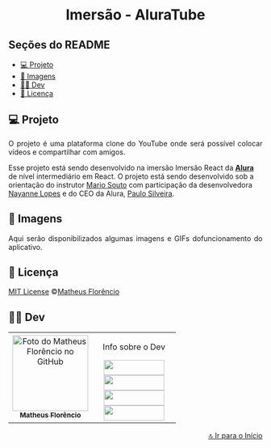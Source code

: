 <h1 align="center" id="inicio">Imersão - AluraTube</h1>

## Seções do README
<ul>
  <li><a href="#projeto">💻 Projeto</a></li>
  <li><a href="#imagens">🤳 Imagens</a></li>
  <li><a href="#dev">👩‍💻 Dev</a></li>
  <li><a href="#licenca">📃 Licença</a></li>
</ul>

## <a id="projeto">💻 Projeto</a>

<p align="justify">
O projeto é uma plataforma clone do YouTube onde será possível colocar vídeos  e compartilhar com amigos.

Esse projeto está sendo desenvolvido na imersão Imersão React da [**Alura**](https://www.alura.com.br) de nível intermediário em React.
  O projeto está sendo desenvolvido sob a orientação do instrutor [Mario Souto](https://github.com/omariosouto)
  com participação da desenvolvedora [Nayanne Lopes](https://github.com/NayanneBatista)
  e do CEO da Alura, [Paulo Silveira](https://github.com/peas).
</p>


## <a id="imagens">🤳 Imagens</a>
<p align="justify">
Aqui serão disponibilizados algumas imagens e GIFs dofuncionamento do aplicativo.
</p>


## <a id="licenca">📃 Licença</a>
[MIT License](./LICENSE.md)  ©[Matheus Florêncio](https://github.com/florencioMath)


## <a id="dev">👩‍💻 Dev</a> 

<table>
  <tr>
    <td align="center">
    <a text-decoration="none" href="https://github.com/1matheusflorencio">
      <img src="https://avatars.githubusercontent.com/u/68713424?s=400&u=62c303b85a95a013cccd6cbd6084952fbc06a4db&v=4" width="150px;" alt="Foto do Matheus Florêncio no GitHub"/>       <br>
        <sub>
          <b>Matheus Florêncio</b> <br>
        </sub>
    </a>
    </td>
      <td align="center" width="150px">
        <p>Info sobre o Dev</p>
          <a href="https://www.matheusflorencio.com" target="_blank"><img height="30px" width="120px" src="https://img.shields.io/badge/website-000000?style=for-the-badge&logo=About.me&logoColor=white"></a>
          <br>
          <a href="https://www.linkedin.com/in/matheus-flor%C3%AAncio/" target="_blank"><img height="30px" width="120px" src="https://img.shields.io/badge/LinkedIn-0077B5?style=for-the-badge&logo=linkedin&logoColor=white"></a>
          <br>
          <a href="https://www.instagram.com/1matheusflorencio/" target="_blank"><img height="30px" width="120px" src="https://img.shields.io/badge/Instagram-E4405F?style=for-the-badge&logo=instagram&logoColor=white" target="_blank"></a>
          <br>
          <a href="https://www.youtube.com/channel/UCH1VWs-9V63VyGkrcSbtXIg" target="_blank"><img height="30px" width="120px" src="https://img.shields.io/badge/YouTube-FF0000?style=for-the-badge&logo=youtube&logoColor=white" target="_blank"></a>
      </td>
    </tr>
</table>

<p width="100%" align="end"><a href="#inicio">🔝 Ir para o Início</a></p>
